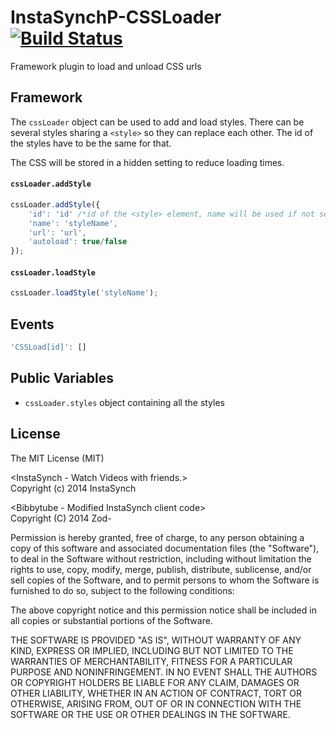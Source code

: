 InstaSynchP-CSSLoader [![Build Status](https://travis-ci.org/Zod-/InstaSynchP-CSSLoader.svg?branch=master)](https://travis-ci.org/Zod-/InstaSynchP-CSSLoader)
=====================

Framework plugin to load and unload CSS urls

Framework
---------
The `cssLoader` object can be used to add and load styles. There can be several styles sharing a `<style>` so they can replace each other.
The id of the styles have to be the same for that.

The CSS will be stored in a hidden setting to reduce loading times.

#### `cssLoader.addStyle`
```javascript
cssLoader.addStyle({
    'id': 'id' /*id of the <style> element, name will be used if not set*/
    'name': 'styleName',
    'url': 'url',
    'autoload': true/false
});
```
#### `cssLoader.loadStyle`
```javascript
cssLoader.loadStyle('styleName');
```
Events
------
```javascript
'CSSLoad[id]': []
```

Public Variables
---------
* `cssLoader.styles` object containing all the styles

License
-----------
The MIT License (MIT)<br>

&lt;InstaSynch - Watch Videos with friends.&gt;<br>
Copyright (c) 2014 InstaSynch

&lt;Bibbytube - Modified InstaSynch client code&gt;<br>
Copyright (C) 2014  Zod-

Permission is hereby granted, free of charge, to any person obtaining a copy
of this software and associated documentation files (the "Software"), to deal
in the Software without restriction, including without limitation the rights
to use, copy, modify, merge, publish, distribute, sublicense, and/or sell
copies of the Software, and to permit persons to whom the Software is
furnished to do so, subject to the following conditions:

The above copyright notice and this permission notice shall be included in all
copies or substantial portions of the Software.

THE SOFTWARE IS PROVIDED "AS IS", WITHOUT WARRANTY OF ANY KIND, EXPRESS OR
IMPLIED, INCLUDING BUT NOT LIMITED TO THE WARRANTIES OF MERCHANTABILITY,
FITNESS FOR A PARTICULAR PURPOSE AND NONINFRINGEMENT. IN NO EVENT SHALL THE
AUTHORS OR COPYRIGHT HOLDERS BE LIABLE FOR ANY CLAIM, DAMAGES OR OTHER
LIABILITY, WHETHER IN AN ACTION OF CONTRACT, TORT OR OTHERWISE, ARISING FROM,
OUT OF OR IN CONNECTION WITH THE SOFTWARE OR THE USE OR OTHER DEALINGS IN THE
SOFTWARE.
